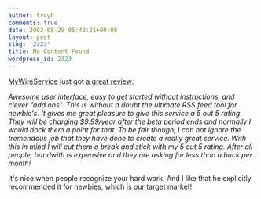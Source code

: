 ```yaml
---
author: troyh
comments: true
date: 2003-08-29 05:40:21+00:00
layout: post
slug: '2323'
title: No Content Found
wordpress_id: 2323
---
```


[MyWireService](http://mywireservice.com) just got [a great review](http://www.ctsdownloads.com/blog/2003_08_24_archive.html#106207144079114195):

_Awesome user interface, easy to get started without instructions, and clever "add ons". This is without a doubt the ultimate RSS feed tool for newbie's. It gives me great pleasure to give this service a 5 out 5 rating. They will be charging $9.99/year after the beta period ends and normally I would dock them a point for that. To be fair though, I can not ignore the tremendous job that they have done to create a really great service. With this in mind I will cut them a break and stick with my 5 out 5 rating. After all people, bandwith is expensive and they are asking for less than a buck per month!_

It's nice when people recognize your hard work. And I like that he explicitly recommended it for newbies, which is our target market!
